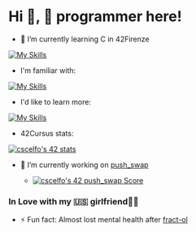 # Hi 👋, 🦆 programmer here!

* 🌱 I’m currently learning C in 42Firenze

[![My Skills](https://skillicons.dev/icons?i=c)](https://skillicons.dev)

* I'm familiar with:

[![My Skills](https://skillicons.dev/icons?i=vim,bash,md,html,css,js)](https://skillicons.dev)

* I'd like to learn more:

[![My Skills](https://skillicons.dev/icons?i=aws,java,cpp,cs)](https://skillicons.dev)

* 42Cursus stats:

[![cscelfo's 42 stats](https://badge42.vercel.app/api/v2/clg22s3a2000608ml2qvs6aly/stats?cursusId=21&coalitionId=283)](https://github.com/JaeSeoKim/badge42)

* 🔭 I’m currently working on <a href="https://github.com/Scelfo42/push_swap">push_swap</a>

    * [![cscelfo's 42 push_swap Score](https://badge42.vercel.app/api/v2/clg22s3a2000608ml2qvs6aly/project/2978327)](https://github.com/JaeSeoKim/badge42)

### In Love with my 🇺🇸 girlfriend🦔💗

* ⚡ Fun fact: Almost lost mental health after <a href="https://github.com/Scelfo42/fract-ol">fract-ol</a>
<!--
**Scelfo42/Scelfo42** is a ✨ _special_ ✨ repository because its `README.md` (this file) appears on your GitHub profile.

Here are some ideas to get you started:

- 
- 
- 👯 I’m looking to collaborate on ...
- 🤔 I’m looking for help with ...
- 💬 Ask me about ...
- 📫 How to reach me: ...
- 😄 Pronouns: ...
-->
